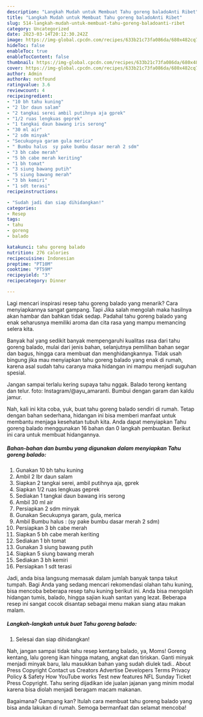 ```yaml
---
description: "Langkah Mudah untuk Membuat Tahu goreng baladoAnti Ribet"
title: "Langkah Mudah untuk Membuat Tahu goreng baladoAnti Ribet"
slug: 514-langkah-mudah-untuk-membuat-tahu-goreng-baladoanti-ribet
category: Uncategorized
date: 2023-03-14T20:12:30.242Z
image: https://img-global.cpcdn.com/recipes/633b21c73fa086da/680x482cq70/tahu-goreng-balado-foto-resep-utama.jpg
hideToc: false
enableToc: true
enableTocContent: false
thumbnail: https://img-global.cpcdn.com/recipes/633b21c73fa086da/680x482cq70/tahu-goreng-balado-foto-resep-utama.jpg
cover: https://img-global.cpcdn.com/recipes/633b21c73fa086da/680x482cq70/tahu-goreng-balado-foto-resep-utama.jpg
author: Admin
authorAv: notfound
ratingvalue: 3.6
reviewcount: 4
recipeingredient:
- "10 bh tahu kuning"
- "2 lbr daun salam"
- "2 tangkai serei ambil putihnya aja gprek"
- "1/2 ruas lengkuas geprek"
- "1 tangkai daun bawang iris serong"
- "30 ml air"
- "2 sdm minyak"
- "Secukupnya garam gula merica"
- " Bumbu halus  sy pake bumbu dasar merah 2 sdm"
- "3 bh cabe merah"
- "5 bh cabe merah keriting"
- "1 bh tomat"
- "3 siung bawang putih"
- "5 siung bawang merah"
- "3 bh kemiri"
- "1 sdt terasi"
recipeinstructions:

- "Sudah jadi dan siap dihidangkan!"
categories:
- Resep
tags:
- tahu
- goreng
- balado

katakunci: tahu goreng balado 
nutrition: 276 calories
recipecuisine: Indonesian
preptime: "PT10M"
cooktime: "PT59M"
recipeyield: "3"
recipecategory: Dinner

---
```



Lagi mencari inspirasi resep tahu goreng balado yang menarik? Cara menyiapkannya sangat gampang. Tapi Jika salah mengolah maka hasilnya akan hambar dan bahkan tidak sedap. Padahal tahu goreng balado yang enak seharusnya memiliki aroma dan cita rasa yang mampu memancing selera kita.


Banyak hal yang sedikit banyak mempengaruhi kualitas rasa dari tahu goreng balado, mulai dari jenis bahan, selanjutnya pemilihan bahan segar dan bagus, hingga cara membuat dan menghidangkannya. Tidak usah bingung jika mau menyiapkan tahu goreng balado yang enak di rumah, karena asal sudah tahu caranya maka hidangan ini mampu menjadi suguhan spesial.

Jangan sampai terlalu kering supaya tahu nggak. Balado terong kentang dan telur. foto: Instagram/@ayu_amaranti. Bumbui dengan garam dan kaldu jamur.


Nah, kali ini kita coba, yuk, buat tahu goreng balado sendiri di rumah. Tetap dengan bahan sederhana, hidangan ini bisa memberi manfaat untuk membantu menjaga kesehatan tubuh kita. Anda dapat menyiapkan Tahu goreng balado menggunakan 16 bahan dan 0 langkah pembuatan. Berikut ini cara untuk membuat hidangannya.

<!--inarticleads1-->

##### Bahan-bahan dan bumbu yang digunakan dalam menyiapkan Tahu goreng balado:

1. Gunakan 10 bh tahu kuning
1. Ambil 2 lbr daun salam
1. Siapkan 2 tangkai serei, ambil putihnya aja, gprek
1. Siapkan 1/2 ruas lengkuas geprek
1. Sediakan 1 tangkai daun bawang iris serong
1. Ambil 30 ml air
1. Persiapkan 2 sdm minyak
1. Gunakan Secukupnya garam, gula, merica
1. Ambil  Bumbu halus : (sy pake bumbu dasar merah 2 sdm)
1. Persiapkan 3 bh cabe merah
1. Siapkan 5 bh cabe merah keriting
1. Sediakan 1 bh tomat
1. Gunakan 3 siung bawang putih
1. Siapkan 5 siung bawang merah
1. Sediakan 3 bh kemiri
1. Persiapkan 1 sdt terasi


Jadi, anda bisa langsung memasak dalam jumlah banyak tanpa takut tumpah. Bagi Anda yang sedang mencari rekomendasi olahan tahu kuning, bisa mencoba beberapa resep tahu kuning berikut ini. Anda bisa mengolah hidangan tumis, balado, hingga sajian kuah santan yang lezat. Beberapa resep ini sangat cocok disantap sebagai menu makan siang atau makan malam. 

<!--inarticleads2-->

##### Langkah-langkah untuk buat Tahu goreng balado:


1. Selesai dan siap dihidangkan!

Nah, jangan sampai tidak tahu resep kentang balado, ya, Moms! Goreng kentang, lalu goreng ikan hingga matang, angkat dan tiriskan. Ganti minyak menjadi minyak baru, lalu masukkan bahan yang sudah diulek tadi.. About Press Copyright Contact us Creators Advertise Developers Terms Privacy Policy &amp; Safety How YouTube works Test new features NFL Sunday Ticket Press Copyright. Tahu sering dijadikan ide jualan jajanan yang minim modal karena bisa diolah menjadi beragam macam makanan. 

Bagaimana? Gampang kan? Itulah cara membuat tahu goreng balado yang bisa anda lakukan di rumah. Semoga bermanfaat dan selamat mencoba!
